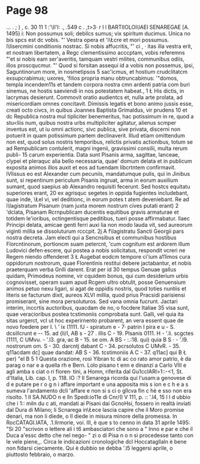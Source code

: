 # Page 98

... . ; ) , c. 30 11 1 :'\ll'I: ., .549 c . ,t>3· r l l BARTIIOLOì\IAEI SENAREGAE [A. 1495) i: Non possumus soli; debilcs sumus; vix spiritum ducimus. Unica no bis spcs est dc vobis. "' Vestra opera et \'i\Łcre et mori possumus. l\Iisercmini conditionis nostrac. Si nobis affucritis, "' ci , · itas illa vestra erit, et nostram libertatem, a Regc clementissimo acccptam, vobis referemns "'et si nobis eam ser\'averitis, tamquam vestri milites, communibus odiis, illos proscqucmur. "' Quod si forsitan assequi id a vobis non possemus, ipsi, Saguntinorum more, in nosmetipsos 5 sac\'icmus, et hostium crudclitatcm exsupcrabimus; uxores, 'filios propria manu obtruncabimus: '"domos, templa incendem11s et tandem corpora nostra cmn ardenti patria com buri sinemus, ne hostis saeviendi in nos potestatem habeat., 1 Ł His dictis, in lacrymas desierunt. Commovit oratio audientcs et, nulla arte prolata, ad misericordiam omnes concitavit. Dimissis legatis et bono animo jussis esse, creati octo civcs, in quibus Joannes Baptista Grimaldus, vir prudens 10 et dc Republica nostra mul tipliciter benemeritus, hac potissimum in re, quod a stu<liis num, quibus nostra urbs multipliciter agitatur, alienus scmper inventus est, ut iu omni actionc, sivc publica, sive privata, discerni non potuerit in quam potissimum partem declinaverit. Illud etiam omittendum non est, quod solus nostris temporibus, relictis privatis actionibus, totum se ad Rempublicam contulerit, magni ingenii, gravissimi consilii, multa rerum publi- 15 carum experientia. Data sunt Pisanis arma, sagittae, lanceae, clypei et pleraquc alia bello necessaria, quae' domum delata et in publicum exposita animos illos auxit et eos ad tuendam libcrtntem confirmavit. lVIissus eo est Alexander cum pecuniis, mandatumque pulis, qui in Jìnibus sunt, si repentinum periculum Pisanis ingruat, arma in eorum auxilium sumant, quod saepius ab Alexandro requisiti fecerunt. Sed hostcs equitatu superiores erant, 20 ex agrisquc segetes in oppida fugientes includebant, quae inde, \Łel vi, vel deditionc, in eorum potes t atem deveniebant. Re ad ì\Iagistratum Pisanum (nam juxta morem nostrum cives putati erant) 2 'dclata, Pisanam Rcrnpublicam ducentis equitibus gravis armaturae et totidem le\'ioribus, octingentisque peditibus, tueri posse affirmabatur. Ilaec Principi delata, amicae genti ferri auxi lia non modo lauda vit, sed aureorum viginti millia se dissoluturum rcccpit. 2j A f\Iagistratu Sancti Georgii pars nostra decreta. Jam electi qui a Sencnsibus et communibus hostibus Florcntinorum, portioncm suam petercnt, 'cum cognitum est ardorem illum Ludovici defen·escere, qui postea a nobis solicitatus, respondit vcreri ne Regem niendo offenderet 3 Ł Augebat eodcm tempore ci\'ium a11imos cura oppidorum nostrorum, quae Florentinis restitui debere jactabantur, et nobis praeterquam verba Gnlli darent. Erat per id 30 tempus Genuae gallus quidam, Primodeus nomine, vir cquidem bonus, qui cum desiderium urbis cognovisset, operam suam apud Rcgem ultro obtulit, posse Genuensium animos petuo nexu ligari, si agat de oppidis nostris, quod toties nuntiis et literis se facturum dixit, aureos XLVI millia, quod prius Pracsidi parisiensi promiserant, sine mora persoluturos. Sed vana omnia fucrunt. Jactari interim, inccrtis auctoribus, quacdam de no,·o focdere Italiae 35 visa sunt, quae veracioribus postea tcstimoniis comprobata sunt. Galli, vel quia ita sitas urgerct, vcl ut hoc experirnento probarent, an vera essent quae de novo foedere per I. \ ' ix (1111. fJ - spiratum e - 7· patrin I pira e u - S. dcsillcrunt e -- 15. ad {li/I, AB s - 27 . illis C - 19. Plsanis 0111. H - '.li. scgctes (1111, C UMvu. - '.l3. gra,·ac B - 15. se om. A BS - :.:18. qui) quia B S · - '.l9. nostrorum om. S - 30. darcntj dabant C - 34. pcrsolutos C UMvR. - 35. q11acdam dc] quae dandat: AB S - 36. tcstimoniis A C - 37. q11ac] qui B Ł per) \"el B 5 1 Questa orazione, rosì Yibran tc di ac co rato amor patrio, è da parag o nar e a quella rh e Bern. Lolo pisano t enn e dinanzi a Carlo VIII e agli amba s ciat o ri fioren· tini, a Homn, riferita dal Gu1ccIARl>1::-<1, St. d'Italia, Lib. cap. I, p. 118. IO :? Il Senarega ricorda qui l'usam:a genovese di d e putare pe r o g n i affare important e una apposita mis s ion e c h e a s sumeva l'andamento dcli 'affare e non si s ci o gllcva fin c hè e sso non era risolto. 1 Il SA.NUDO n e lln Spedi:io11e di Cnr/(I V 111, p. :: '.l4, 15 I l d ubbio che i 1:: miln du c ati, mandati ai Pisani dai GcnoHsi, fossero in realtà inviati dal Dura di Milano; li Scnarega in\Łece lascia capire che il Moro promise denari, ma non li diede, o Il diede in misura minore della promessa. In RocCATAGI.IATA, .1.llrmorie, voi. III, è que s to cenno in data 31 aprile 1495: "Si 20 "scrivon o lettere ali i t6 ambasciatori che sono a " Inno e par e che il Duca a\'essc detto che nel nego- " zi o di Pisa n o n si procedesse tanto con le vele piene,,. Circa le indicazioni cronologiche dcl Hoccatagllaln è bene non fidarsi ciecamente. Qui è dubbio se debba '.l5 leggersi aprile, o piuttosto febbraio, o marzo.